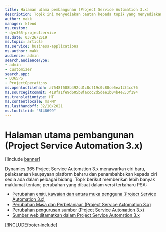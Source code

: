 ```yaml
---
title: Halaman utama pembangunan (Project Service Automation 3.x)
description: Topik ini menyediakan pautan kepada topik yang menyediakan maklumat pembangunan untuk Dynamics 365 Project Service Automation (PSA) versi 3.x.
author: makk
manager: kfend
ms.custom:
- dyn365-projectservice
ms.date: 03/26/2019
ms.topic: article
ms.service: business-applications
ms.author: makk
audience: admin
search.audienceType:
- admin
- customizer
search.app:
- D365PS
- ProjectOperations
ms.openlocfilehash: a7548f588b492cd4c8cf19c0c88ce5ea1b34cc76
ms.sourcegitcommit: 418fa1fe9d605b8faccc2d5dee1b04b4e753f194
ms.translationtype: HT
ms.contentlocale: ms-MY
ms.lasthandoff: 02/10/2021
ms.locfileid: "5148699"
---
```

# <a name="development-home-page-project-service-automation-3x"></a>Halaman utama pembangunan (Project Service Automation 3.x)

[!include [banner](../../includes/psa-now-project-operations.md)]

Dynamics 365 Project Service Automation 3.x menawarkan ciri baru, pelaksanaan keupayaan platform baharu dan penambahbaikan kepada ciri sedia ada dalam pelbagai bidang. Topik berikut memberikan lebih banyak maklumat tentang perubahan yang dibuat dalam versi terbaharu PSA:

- [Perubahan entiti, kawalan dan antara muka pengguna (Project Service Automation 3.x)](../developer-guides/entity-changes-v3.x.md)
- [Perubahan Masa dan Perbelanjaan (Project Service Automation 3.x)](../developer-guides/time-expense-changes-v3.x.md)
- [Perubahan pengurusan sumber (Project Service Automation 3.x)](../developer-guides/resource-management-changes-v3.x.md)
- [Sumber web ditamatkan dalam Project Service Automation 3.x](../developer-guides/web-resources-deprecated-v3.x.md)


[!INCLUDE[footer-include](../../includes/footer-banner.md)]